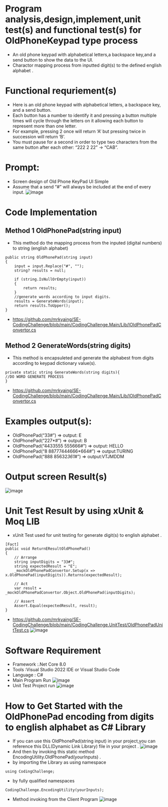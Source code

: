 # Program analysis,design,implement,unit test(s) and functional test(s) for OldPhoneKeypad type process
- An old phone keypad with alphabetical letters,a backspace key,and a send button to show the data to the UI.
- Charactor mapping process  from inputted digit(s) to the defined english alphabet .
# Functional requriement(s) 
- Here is an old phone keypad with alphabetical letters, a backspace key, and a send button.
- Each button has a number to identify it and pressing a button multiple times will cycle through the letters on it allowing each button to represent more than one letter.
- For example, pressing 2 once will return ‘A’ but pressing twice in succession will return ‘B’.
- You must pause for a second in order to type two characters from the same button after each other: “222 2 22” -> “CAB”.
# Prompt:
- Screen design of Old Phone KeyPad UI Simple
- Assume that a send “#” will always be included at the end of every input.
 ![image](https://github.com/mrkyaing/codingchallenge/assets/9696016/36dcdeb4-7f2a-429f-a23e-185279db5a14)

# Code Implementation  
## Method 1 **OldPhonePad(string input)**
- This method do the mapping process from the inputed (digital numbers)  to string (english alphabet)
```
public string OldPhonePad(string input)
{
    input = input.Replace("#", "");
    string? results = null;

    if (string.IsNullOrEmpty(input))
    {
        return results;
    }
    //generate words according to input digits.
    results = GenerateWords(input);
    return results.ToUpper();
}
```
- https://github.com/mrkyaing/SE-CodingChallenge/blob/main/CodingChallenge.Main/Lib/IOldPhonePadConvertor.cs
## Method 2 **GenerateWords(string digits)**
- This method is encapsuleted and generate the alphabest from digits according to keypad dictionary value(s). 
```
private static string GenerateWords(string digits){
//DO WORD GENERATE PROCESS 
}
```
- https://github.com/mrkyaing/SE-CodingChallenge/blob/main/CodingChallenge.Main/Lib/IOldPhonePadConvertor.cs
# Examples output(s):
- OldPhonePad(“33#”) => output: E
- OldPhonePad(“227*#”) => output: B
- OldPhonePad(“4433555 555666#”) => output: HELLO
- OldPhonePad(“8 88777444666*664#”) => output:TURING
- OldPhonePad(“888 85632*361*#”) => output:VTJMDDM
# Output screen Result(s)
![image](https://github.com/mrkyaing/codingchallenge/assets/9696016/e29eeea5-bcba-4dad-bbdb-cf9374046ad3)

# Unit Test Result by using xUnit & Moq LIB
- xUnit Test used for unit testing for generate digit(s) to english alphabet .
```
[Fact]
public void ReturnEResultOldPhonePad()
{
    // Arrange
    string inputDigits = "33#";
    string expectedResult = "E";
    _mockOldPhonePadConvertor.Setup(x => x.OldPhonePad(inputDigits)).Returns(expectedResult);

    // Act
    var result = _mockOldPhonePadConvertor.Object.OldPhonePad(inputDigits);

    // Assert
    Assert.Equal(expectedResult, result);
}
```
- https://github.com/mrkyaing/SE-CodingChallenge/blob/main/CodingChallenge.UnitTest/OldPhonePadUnitTest.cs
![image](https://github.com/mrkyaing/codingchallenge/assets/9696016/3dca1a94-7943-4569-a3c9-0e025882dd60)

# Software Requirement
- Framework :.Net Core 8.0
- Tools     :Visual Studio 2022 IDE or Visual Studio Code
- Language  : C#
- Main Program Run
![image](https://github.com/mrkyaing/codingchallenge/assets/9696016/bd695e33-64e9-4d73-846a-d3ac4aca4cf8)
- Unit Test Project run
![image](https://github.com/mrkyaing/codingchallenge/assets/9696016/fa46882e-6cec-4276-83ee-b9ef6df3e72b)

# How to Get Started with the OldPhonePad encoding from digits to english alphabet  as C# Library 
- If you can use this OldPhonePad(string input) in your project,you can reference this DLL(Dynamic Link Library) file in your project .
![image](https://github.com/mrkyaing/codingchallenge/assets/9696016/8cfba5be-06d2-4b7e-a0bc-4694e4ed32fd)
- And then by invoking  this static method EncodingUtility.OldPhonePad(yourInputs) .
- by importing the Library as using namespace
```
using CodingChallenge;
```
- by fully qualified namespaces 
```
CodingChallenge.EncodingUtility(yourInputs);
```
- Method invoking from the Client Program 
![image](https://github.com/mrkyaing/codingchallenge/assets/9696016/be95820e-0163-4d6b-a0db-978a207b37cf)








